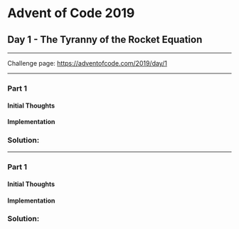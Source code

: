 # Advent of Code 2019
## Day 1 - The Tyranny of the Rocket Equation
---
Challenge page: https://adventofcode.com/2019/day/1

---
### Part 1
#### Initial Thoughts
#### Implementation
### Solution:
---
### Part 1
#### Initial Thoughts
#### Implementation
### Solution:
